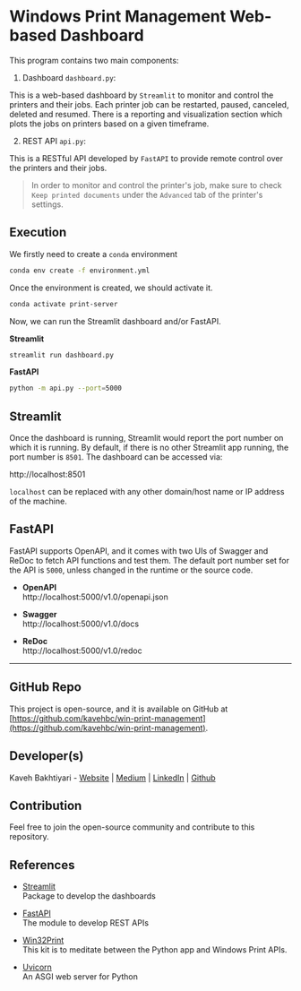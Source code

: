 # Windows Print Management Web-based Dashboard

This program contains two main components:
1. Dashboard `dashboard.py`:

This is a web-based dashboard by `Streamlit` to monitor and control the printers and their jobs.
Each printer job can be restarted, paused, canceled, deleted and resumed.
There is a reporting and visualization section which plots the jobs on printers based on a given
timeframe.

2. REST API `api.py`:

This is a RESTful API developed by `FastAPI` to provide remote control over the printers and their jobs.

> In order to monitor and control the printer's job, make sure to check `Keep printed documents` under the `Advanced` tab of the printer's settings.

## Execution
We firstly need to create a `conda` environment

```bash
conda env create -f environment.yml
```

Once the environment is created, we should activate it.

```bash
conda activate print-server
```

Now, we can run the Streamlit dashboard and/or FastAPI.

**Streamlit**
```bash
streamlit run dashboard.py
```

**FastAPI**
```bash
python -m api.py --port=5000
```

## Streamlit
Once the dashboard is running, Streamlit would report the port number on which it is running.
By default, if there is no other Streamlit app running, the port number is `8501`. The dashboard can be accessed via:

http://localhost:8501

`localhost` can be replaced with any other domain/host name or IP address of the machine.

## FastAPI
FastAPI supports OpenAPI, and it comes with two UIs of Swagger and ReDoc to fetch API functions and test them.
The default port number set for the API is `5000`, unless changed in the runtime or the source code.

- **OpenAPI**<br/>
http://localhost:5000/v1.0/openapi.json

- **Swagger**<br/>
http://localhost:5000/v1.0/docs

- **ReDoc**<br/>
http://localhost:5000/v1.0/redoc

___
## GitHub Repo
This project is open-source, and it is available on GitHub at [https://github.com/kavehbc/win-print-management](https://github.com/kavehbc/win-print-management).

## Developer(s)
Kaveh Bakhtiyari - [Website](http://bakhtiyari.com) | [Medium](https://medium.com/@bakhtiyari)
  | [LinkedIn](https://www.linkedin.com/in/bakhtiyari) | [Github](https://github.com/kavehbc)

## Contribution
Feel free to join the open-source community and contribute to this repository.

## References
- [Streamlit](https://streamlit.io/)<br/>
  Package to develop the dashboards

- [FastAPI](https://fastapi.tiangolo.com/)<br/>
  The module to develop REST APIs

- [Win32Print](http://timgolden.me.uk/pywin32-docs/win32print.html)<br/>
  This kit is to meditate between the Python app and Windows Print APIs.

- [Uvicorn](https://www.uvicorn.org/)<br/>
  An ASGI web server for Python